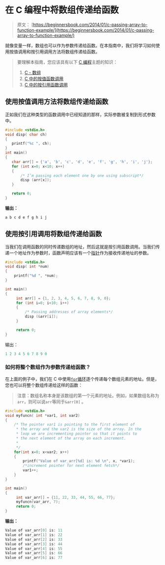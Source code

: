 # 在 C 编程中将数组传递给函数

> 原文： [https://beginnersbook.com/2014/01/c-passing-array-to-function-example/](https://beginnersbook.com/2014/01/c-passing-array-to-function-example/)

就像变量一样，数组也可以作为参数传递给函数。在本指南中，我们将学习如何使用按值调用和按引用调用方法将数组传递给函数。

> 要理解本指南，您应该具有以下 [C 编程](https://beginnersbook.com/2014/01/c-tutorial-for-beginners-with-examples/)主题的知识：
> 
> 1.  [C - 数组](https://beginnersbook.com/2014/01/c-arrays-example/)
> 2.  [C 中的按值函数调用](https://beginnersbook.com/2014/01/c-function-call-by-value-example/)
> 3.  [C 中的按引用函数调用](https://beginnersbook.com/2014/01/c-function-call-by-reference-example/)

## 使用按值调用方法将数组传递给函数

正如我们在这种类型的函数调用中已经知道的那样，实际参数被复制到形式参数中。

```c
#include <stdio.h>
void disp( char ch)
{
   printf("%c ", ch);
}
int main()
{
   char arr[] = {'a', 'b', 'c', 'd', 'e', 'f', 'g', 'h', 'i', 'j'};
   for (int x=0; x<10; x++)
   {
       /* I’m passing each element one by one using subscript*/
       disp (arr[x]);
   }

   return 0;
}

```

**输出：**

```c
a b c d e f g h i j
```

## 使用按引用调用将数组传递给函数

当我们在调用函数的同时传递数组的地址，然后这就是按引用函数调用。当我们传递一个地址作为参数时，函数声明应该有一个[指针](https://beginnersbook.com/2014/01/c-pointers/)作为接收传递地址的参数。

```c
#include <stdio.h>
void disp( int *num)
{
    printf("%d ", *num);
}

int main()
{
     int arr[] = {1, 2, 3, 4, 5, 6, 7, 8, 9, 0};
     for (int i=0; i<10; i++)
     {
         /* Passing addresses of array elements*/
         disp (&arr[i]);
     }

     return 0;
}

```

输出：

```c
1 2 3 4 5 6 7 8 9 0
```

### 如何将整个数组作为参数传递给函数？

在上面的例子中，我们在 C 中使用[`for`循环](https://beginnersbook.com/2014/01/c-for-loop/)逐个传递每个数组元素的地址。但是，您也可以将整个数组传递给这样的函数：

> 注意：数组名称本身是该数组的第一个元素的地址。例如，如果数组名称为`arr`，则可以说`arr`等同于`&arr[0]` 。

```c
#include <stdio.h>
void myfuncn( int *var1, int var2)
{
	/* The pointer var1 is pointing to the first element of
	 * the array and the var2 is the size of the array. In the
	 * loop we are incrementing pointer so that it points to
	 * the next element of the array on each increment.
	 *
	 */
    for(int x=0; x<var2; x++)
    {
        printf("Value of var_arr[%d] is: %d \n", x, *var1);
        /*increment pointer for next element fetch*/
        var1++;
    }
}

int main()
{
     int var_arr[] = {11, 22, 33, 44, 55, 66, 77};
     myfuncn(var_arr, 7);
     return 0;
}

```

**输出：**

```c
Value of var_arr[0] is: 11 
Value of var_arr[1] is: 22 
Value of var_arr[2] is: 33 
Value of var_arr[3] is: 44 
Value of var_arr[4] is: 55 
Value of var_arr[5] is: 66 
Value of var_arr[6] is: 77 

```